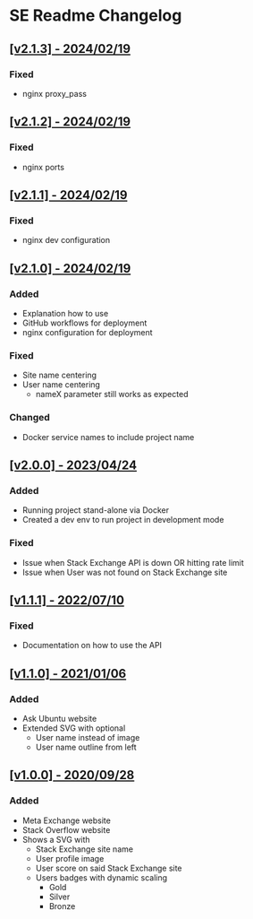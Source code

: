 # SE Readme Changelog

## [[v2.1.3] - 2024/02/19](https://github.com/squeeble-ink/stackexchange.readme-stats/releases/tag/v2.1.2)

### Fixed

- nginx proxy_pass 

## [[v2.1.2] - 2024/02/19](https://github.com/squeeble-ink/stackexchange.readme-stats/releases/tag/v2.1.2)

### Fixed

- nginx ports

## [[v2.1.1] - 2024/02/19](https://github.com/squeeble-ink/stackexchange.readme-stats/releases/tag/v2.1.1)

### Fixed

- nginx dev configuration

## [[v2.1.0] - 2024/02/19](https://github.com/squeeble-ink/stackexchange.readme-stats/releases/tag/v2.1.0)

### Added

- Explanation how to use
- GitHub workflows for deployment
- nginx configuration for deployment

### Fixed

- Site name centering
- User name centering
  - nameX parameter still works as expected

### Changed 

- Docker service names to include project name

## [[v2.0.0] - 2023/04/24](https://github.com/squeeble-ink/stackexchange.readme-stats/releases/tag/v2.0.0)

### Added

- Running project stand-alone via Docker
- Created a dev env to run project in development mode

### Fixed

- Issue when Stack Exchange API is down OR hitting rate limit
- Issue when User was not found on Stack Exchange site


## [[v1.1.1] - 2022/07/10](https://github.com/squeeble-ink/stackexchange.readme-stats/releases/tag/v1.1.1)

### Fixed

- Documentation on how to use the API

## [[v1.1.0] - 2021/01/06](https://github.com/squeeble-ink/stackexchange.readme-stats/releases/tag/v1.1.0)

### Added

- Ask Ubuntu website
- Extended SVG with optional
  - User name instead of image
  - User name outline from left

## [[v1.0.0] - 2020/09/28](https://github.com/squeeble-ink/stackexchange.readme-stats/releases/tag/v1.0.0)

### Added

- Meta Exchange website
- Stack Overflow website
- Shows a SVG with
  - Stack Exchange site name
  - User profile image
  - User score on said Stack Exchange site
  - Users badges with dynamic scaling
    - Gold
    - Silver
    - Bronze
